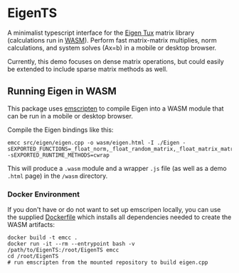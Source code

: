 # EigenTS

A minimalist typescript interface for the [Eigen Tux](https://eigen.tuxfamily.org/) matrix library (calculations run in [WASM](https://webassembly.org/)). Perform fast matrix-matrix multiplies, norm calculations, and system solves (Ax=b) in a mobile or desktop browser. 

Currently, this demo focuses on dense matrix operations, but could easily be extended to include sparse matrix methods as well. 

## Running Eigen in WASM

This package uses [emscripten](https://emscripten.org/) to compile Eigen into a WASM module that can be run in a mobile or desktop browser. 

Compile the Eigen bindings like this: 

```shell
emcc src/eigen/eigen.cpp -o wasm/eigen.html -I ./Eigen -sEXPORTED_FUNCTIONS=_float_norm,_float_random_matrix,_float_matrix_matrix_mult,_float_system_solve,_float_matrix_matrix_add,_free -sEXPORTED_RUNTIME_METHODS=cwrap
```

This will produce a `.wasm` module and a wrapper `.js` file (as well as a demo `.html` page) in the `/wasm` directory.

### Docker Environment

If you don't have or do not want to set up emscripen locally, you can use the supplied [Dockerfile](/Dockerfile) which installs all 
dependencies needed to create the WASM artifacts: 

```shell
docker build -t emcc .
docker run -it --rm --entrypoint bash -v /path/to/EigenTS:/root/EigenTS emcc
cd /root/EigenTS
# run emscripten from the mounted repository to build eigen.cpp
```